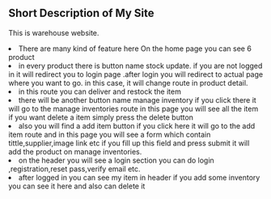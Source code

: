 <h2>Short Description of My Site</h2>

<p>This is warehouse website.</p>
<li> There are many kind of feature here On the home page you can see 6 product <br/></li>
<li>in every product there is button name  stock update. if you are not logged in it will redirect you to login page .after login you will redirect to actual page where you want to go. in this case, it will change route in product detail. <br/></li>
<li>in this route you can deliver and restock the item  <br/></li>
<li>there will be another button name manage inventory if you click there it will go to the manage inventories route in this page you will see all the item if you want delete a item simply press the delete button <br/></li>
<li>also you will find a add item button if you click here it will go to the add item route and in this page you will see a form which contain tittle,supplier,image link etc if you fill up this field and press submit it will add the product on manage inventories. <br/></li>
<li>on the header you will see a login section you can do login ,registration,reset pass,verify email etc.<br/></li>
<li>after logged in you can see my item in header if you add some inventory you can see it here and also can delete it</li>